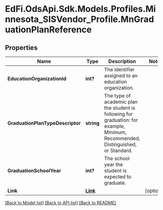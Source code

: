 # EdFi.OdsApi.Sdk.Models.Profiles.Minnesota_SISVendor_Profile.MnGraduationPlanReference
## Properties

Name | Type | Description | Notes
------------ | ------------- | ------------- | -------------
**EducationOrganizationId** | **int?** | The identifier assigned to an education organization. | 
**GraduationPlanTypeDescriptor** | **string** | The type of academic plan the student is following for graduation: for example, Minimum, Recommended, Distinguished, or Standard. | 
**GraduationSchoolYear** | **int?** | The school year the student is expected to graduate. | 
**Link** | [**Link**](Link.md) |  | [optional] 

[[Back to Model list]](../README.md#documentation-for-models) [[Back to API list]](../README.md#documentation-for-api-endpoints) [[Back to README]](../README.md)

